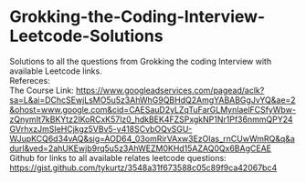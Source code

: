 # Grokking-the-Coding-Interview-Leetcode-Solutions
Solutions to all the questions from Grokking the coding Interview with available Leetcode links. 
<br/>
Refereces: 
<br/>The Course Link: https://www.googleadservices.com/pagead/aclk?sa=L&ai=DChcSEwjLsMO5u5z3AhWhG9QBHdQ2AmgYABABGgJvYQ&ae=2&ohost=www.google.com&cid=CAESauD2yLZqTuFarGLMynlaelFCSfyWbw-zQnymIt7kBKYtz2IKoRCxK57lz0_hdkBEK4FZSPxgkNP1Nr1Pf36nmmQPY24GVrhxzJmSIeHCjkgz5VBv5-v418SCvbOQvSGU-WJupKCQ6d34vAQ&sig=AOD64_03omRirVAxw3EzOlas_rnCUwWmRQ&q&adurl&ved=2ahUKEwjb9rq5u5z3AhWEZM0KHd15AZAQ0Qx6BAgCEAE
<br/>Github for links to all available relates leetcode questions: https://gist.github.com/tykurtz/3548a31f673588c05c89f9ca42067bc4
